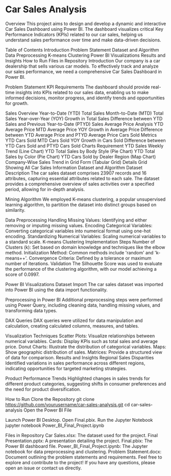 # Car Sales Analysis
 Overview
This project aims to design and develop a dynamic and interactive Car Sales Dashboard using Power BI. The dashboard visualizes critical Key Performance Indicators (KPIs) related to our car sales, helping us understand sales performance over time and make data-driven decisions.

Table of Contents
Introduction
Problem Statement
Dataset and Algorithm
Data Preprocessing
K-means Clustering
Power BI Visualizations
Results and Insights
How to Run
Files in Repository
Introduction
Our company is a car dealership that sells various car models. To effectively track and analyze our sales performance, we need a comprehensive Car Sales Dashboard in Power BI.

Problem Statement
KPI Requirements
The dashboard should provide real-time insights into KPIs related to our sales data, enabling us to make informed decisions, monitor progress, and identify trends and opportunities for growth.

Sales Overview
Year-to-Date (YTD) Total Sales
Month-to-Date (MTD) Total Sales
Year-over-Year (YOY) Growth in Total Sales
Difference between YTD Sales and Previous Year-to-Date (PTYD) Sales
Average Price Analysis
YTD Average Price
MTD Average Price
YOY Growth in Average Price
Difference between YTD Average Price and PTYD Average Price
Cars Sold Metrics
YTD Cars Sold
MTD Cars Sold
YOY Growth in Cars Sold
Difference between YTD Cars Sold and PTYD Cars Sold
Charts Requirement
YTD Sales Weekly Trend (Line Chart)
YTD Total Sales by Body Style (Pie Chart)
YTD Total Sales by Color (Pie Chart)
YTD Cars Sold by Dealer Region (Map Chart)
Company-Wise Sales Trend in Grid Form (Tabular Grid)
Details Grid Showing All Car Sales Information
Dataset and Algorithm
Dataset Description
The car sales dataset comprises 23907 records and 16 attributes, capturing essential attributes related to each sale. The dataset provides a comprehensive overview of sales activities over a specified period, allowing for in-depth analysis.

Mining Algorithm
We employed K-means clustering, a popular unsupervised learning algorithm, to partition the dataset into distinct groups based on similarity.

Data Preprocessing
Handling Missing Values: Identifying and either removing or imputing missing values.
Encoding Categorical Variables: Converting categorical variables into numerical format using one-hot encoding.
Standardizing Numerical Variables: Scaling numerical variables to a standard scale.
K-means Clustering
Implementation Steps
Number of Clusters (k): Set based on domain knowledge and techniques like the elbow method.
Initialization Method: Common methods include 'random' and 'k-means++'.
Convergence Criteria: Defined by a tolerance or maximum number of iterations.
Validation
The Silhouette Score was used to evaluate the performance of the clustering algorithm, with our model achieving a score of 0.0997.

Power BI Visualizations
Dataset Import
The car sales dataset was imported into Power BI using the data import functionality.

Preprocessing in Power BI
Additional preprocessing steps were performed using Power Query, including cleaning data, handling missing values, and transforming data types.

DAX Queries
DAX queries were utilized for data manipulation and calculation, creating calculated columns, measures, and tables.

Visualization Techniques
Scatter Plots: Visualize relationships between numerical variables.
Cards: Display KPIs such as total sales and average price.
Donut Charts: Illustrate the distribution of categorical variables.
Maps: Show geographic distribution of sales.
Matrices: Provide a structured view of data for comparison.
Results and Insights
Regional Sales Disparities
Identified variations in sales performance across different regions, indicating opportunities for targeted marketing strategies.

Product Performance Trends
Highlighted changes in sales trends for different product categories, suggesting shifts in consumer preferences and the need for product diversification.

How to Run
Clone the Repository
git clone https://github.com/yourusername/car-sales-analysis.git
cd car-sales-analysis
Open the Power BI File

Launch Power BI Desktop.
Open Final.pbix.
Run the Jupyter Notebook
jupyter notebook Power_BI_Final_Project.ipynb


Files in Repository
Car Sales.xlsx: The dataset used for the project.
Final Presentation.pptx: A presentation detailing the project.
Final.pbix: The Power BI dashboard file.
Power_BI_Final_Project.ipynb: The Jupyter notebook for data preprocessing and clustering.
Problem Statement.docx: Document outlining the problem statements and requirements.
Feel free to explore and contribute to the project! If you have any questions, please open an issue or contact us directly.
